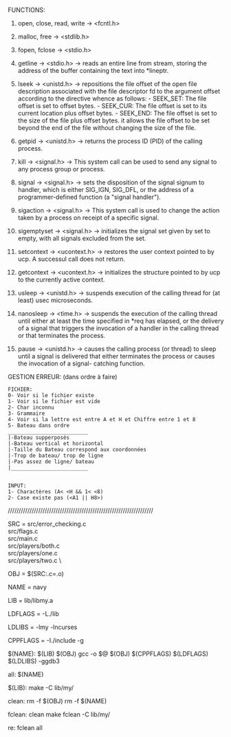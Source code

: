 FUNCTIONS:

1. open, close, read, write
    -> <fcntl.h>

2. malloc, free
    -> <stdlib.h>

3. fopen, fclose
    -> <stdio.h>

4. getline
    -> <stdio.h>
    -> reads an entire line from stream, storing the address
       of the buffer containing the text into *lineptr.

5. lseek
    -> <unistd.h>
    -> repositions  the file offset of the open file description associated with
       the file descriptor fd to the argument offset according to the directive whence as
       follows:
                - SEEK_SET: The file offset is set to offset bytes.
                - SEEK_CUR: The file offset is set to its current location plus offset bytes.
                - SEEK_END: The file offset is set to the size of the file plus offset bytes.
        it allows the file offset to be set beyond the end of the file without changing the size of the file.

6. getpid
    -> <unistd.h>
    -> returns the process ID (PID) of the calling process.

7. kill
    -> <signal.h>
    -> This system  call  can  be used to send any signal to any process group or process.

8. signal
    -> <signal.h>
    -> sets  the  disposition  of the signal signum to handler, which is either
       SIG_IGN, SIG_DFL, or the address of a programmer-defined function (a "signal  handler").

9. sigaction
    -> <signal.h>
    -> This system call is used to change the action taken by a process on receipt of a specific signal.

10. sigemptyset
    -> <signal.h>
    -> initializes the signal set given by set to empty, with  all  signals
       excluded from the set.

11. setcontext
    -> <ucontext.h>
    -> restores the user context pointed to by ucp.  A successul call does not return.

12. getcontext
    -> <ucontext.h>
    -> initializes the structure pointed to by ucp to the  currently active context.

13. usleep
    -> <unistd.h>
    -> suspends execution of the calling thread for (at least) usec microseconds.

14. nanosleep
    -> <time.h>
    -> suspends the execution of the calling thread until either at least the
       time specified in *req has elapsed, or the delivery of a signal that triggers  the
       invocation of a handler in the calling thread or that terminates the process.

15. pause
    -> <unistd.h>
    -> causes  the calling process (or thread) to sleep until a signal is delivered 
       that either terminates the process or causes  the  invocation  of  a  signal-
       catching function.


GESTION ERREUR: (dans ordre à faire)

    FICHIER:
    0- Voir si le fichier existe
    1- Voir si le fichier est vide
    2- Char inconnu 
    3- Grammaire
    4- Voir si la lettre est entre A et H et Chiffre entre 1 et 8
    5- Bateau dans ordre
    __________________________
    |-Bateau supperposés
    |-Bateau vertical et horizontal
    |-Taille du Bateau correspond aux coordonnées
    |-Trop de bateau/ trop de ligne
    |-Pas assez de ligne/ bateau
    |_________________________


    INPUT:
    1- Charactères (A< <H && 1< <8)
    2- Case existe pas (<A1 || H8>)
    
///////////////////////////////////////////////////////////////////

SRC		=	src/error_checking.c	\
			src/flags.c	\
			src/main.c	\
			src/players/both.c	\
			src/players/one.c	\
			src/players/two.c	\

OBJ		=	$(SRC:.c=.o)

NAME	=	navy

LIB		=	lib/libmy.a

LDFLAGS	=	-L./lib

LDLIBS	=	-lmy -lncurses

CPPFLAGS	=	-I./include -g

$(NAME):	$(LIB) $(OBJ)
		gcc -o $@ $(OBJ) $(CPPFLAGS) $(LDFLAGS) $(LDLIBS) -ggdb3

all:	$(NAME)

$(LIB):
		make -C lib/my/

clean:
		rm -f $(OBJ)
		rm -f $(NAME)

fclean:	clean
		make fclean -C lib/my/

re:	fclean all